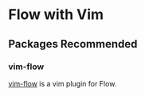 # Flow with Vim

## Packages Recommended

### vim-flow
[vim-flow](https://github.com/flowtype/vim-flow) is a vim plugin for Flow.
